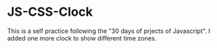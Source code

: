 # JS-CSS-Clock

This is a self practice following the "30 days of prjects of Javascript". I added one more clock to show different time zones.
